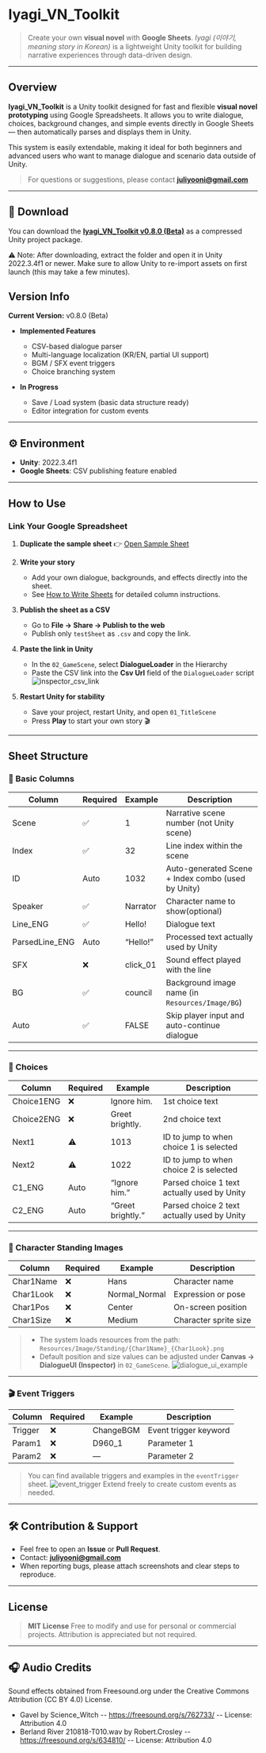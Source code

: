 # Iyagi_VN_Toolkit

> Create your own **visual novel** with **Google Sheets**.
> *Iyagi (이야기, meaning story in Korean)* is a lightweight Unity toolkit for building narrative experiences through data-driven design.

---

## Overview

**Iyagi_VN_Toolkit** is a Unity toolkit designed for fast and flexible **visual novel prototyping** using Google Spreadsheets.
It allows you to write dialogue, choices, background changes, and simple events directly in Google Sheets — then automatically parses and displays them in Unity.

This system is easily extendable, making it ideal for both beginners and advanced users who want to manage dialogue and scenario data outside of Unity.


> For questions or suggestions, please contact **[juliyooni@gmail.com](mailto:juliyooni@gmail.com)**

---

## 💾 Download

You can download the [**Iyagi_VN_Toolkit v0.8.0 (Beta)**](https://drive.google.com/file/d/1doJzbcvUyqkv5amNIBqWqLf6a9bxJKvr/view?usp=drive_link) as a compressed Unity project package.



⚠️ Note: After downloading, extract the folder and open it in Unity 2022.3.4f1 or newer.
Make sure to allow Unity to re-import assets on first launch (this may take a few minutes).

## Version Info

**Current Version:** v0.8.0 (Beta)

* **Implemented Features**
  - CSV-based dialogue parser  
  - Multi-language localization (KR/EN, partial UI support)  
  - BGM / SFX event triggers  
  - Choice branching system  

* **In Progress**
  - Save / Load system (basic data structure ready)  
  - Editor integration for custom events  

---


## ⚙️ Environment

* **Unity**: 2022.3.4f1
* **Google Sheets**: CSV publishing feature enabled

---

## How to Use

### Link Your Google Spreadsheet

1. **Duplicate the sample sheet**
   👉 [Open Sample Sheet](https://docs.google.com/spreadsheets/d/1XetuvK_KMFS9g_IP5TAKqfraV5TGdR3L/edit?usp=sharing&ouid=100234993368063189472&rtpof=true&sd=true)

2. **Write your story**

   * Add your own dialogue, backgrounds, and effects directly into the sheet.
   * See [How to Write Sheets](#sheet-structure) for detailed column instructions.

3. **Publish the sheet as a CSV**

   * Go to **File → Share → Publish to the web**
   * Publish only `testSheet` as `.csv` and copy the link.

4. **Paste the link in Unity**

   * In the `02_GameScene`, select **DialogueLoader** in the Hierarchy
   * Paste the CSV link into the **Csv Url** field of the `DialogueLoader` script
     ![inspector\_csv\_link](Docs/inspector_csv_link.jpeg)

5. **Restart Unity for stability**

   * Save your project, restart Unity, and open `01_TitleScene`
   * Press **Play** to start your own story 🎬

---

## Sheet Structure

### 💬 Basic Columns

| Column         | Required | Example  | Description                                        |
| -------------- | -------- | -------- | -------------------------------------------------- |
| Scene          | ✅        | 1        | Narrative scene number (not Unity scene)           |
| Index          | ✅        | 32       | Line index within the scene                        |
| ID             | Auto     | 1032     | Auto-generated Scene + Index combo (used by Unity) |
| Speaker        | ✅        | Narrator | Character name to show(optional)                          |
| Line_ENG       | ✅        | Hello!   | Dialogue text                                      |
| ParsedLine_ENG | Auto     | “Hello!” | Processed text actually used by Unity         |
| SFX            | ❌        | click_01 | Sound effect played with the line                  |
| BG             | ✅        | council  | Background image name (in `Resources/Image/BG`)    |
| Auto           | ✅        | FALSE    | Skip player input and auto-continue dialogue       |

---

### 🔀 Choices

| Column     | Required | Example           | Description                             |
| ---------- | -------- | ----------------- | --------------------------------------- |
| Choice1ENG | ❌        | Ignore him.       | 1st choice text                         |
| Choice2ENG | ❌        | Greet brightly.   | 2nd choice text                         |
| Next1      | ⚠️       | 1013              | ID to jump to when choice 1 is selected |
| Next2      | ⚠️       | 1022              | ID to jump to when choice 2 is selected |
| C1_ENG     | Auto     | “Ignore him.”     | Parsed choice 1 text actually used by Unity                    |
| C2_ENG     | Auto     | “Greet brightly.” | Parsed choice 2 text actually used by Unity                   |

---

### 👥 Character Standing Images

| Column    | Required | Example       | Description           |
| --------- | -------- | ------------- | --------------------- |
| Char1Name | ❌        | Hans          | Character name        |
| Char1Look | ❌        | Normal_Normal | Expression or pose    |
| Char1Pos  | ❌        | Center        | On-screen position    |
| Char1Size | ❌        | Medium        | Character sprite size |

> * The system loads resources from the path:
>   `Resources/Image/Standing/{Char1Name}_{Char1Look}.png`
> * Default position and size values can be adjusted under
>   **Canvas → DialogueUI (Inspector)** in `02_GameScene`.
>   ![dialogue\_ui\_example](Docs/standing_info.png)

---

### 🎬 Event Triggers

| Column  | Required | Example   | Description           |
| ------- | -------- | --------- | --------------------- |
| Trigger | ❌        | ChangeBGM | Event trigger keyword |
| Param1  | ❌        | D960_1    | Parameter 1           |
| Param2  | ❌        | —         | Parameter 2           |

> You can find available triggers and examples in the `eventTrigger` sheet.
> ![event\_trigger](Docs/event_trigger_instruction.png)
> Extend freely to create custom events as needed.

---


## 🛠️ Contribution & Support

* Feel free to open an **Issue** or **Pull Request**.
* Contact: **[juliyooni@gmail.com](mailto:juliyooni@gmail.com)**
* When reporting bugs, please attach screenshots and clear steps to reproduce.

---

## License

> **MIT License**
> Free to modify and use for personal or commercial projects.
> Attribution is appreciated but not required.

---

## 🎧 Audio Credits
Sound effects obtained from Freesound.org under the Creative Commons Attribution (CC BY 4.0) License.  
- Gavel by Science_Witch -- https://freesound.org/s/762733/ -- License: Attribution 4.0
- Berland River 210818-T010.wav by Robert.Crosley -- https://freesound.org/s/634810/ -- License: Attribution 4.0


